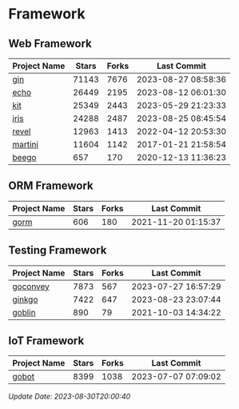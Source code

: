 # Framework

## Web Framework
| Project Name | Stars | Forks | Last Commit |
| ------------ | ----- | ----- | ----------- |
| [gin](https://github.com/gin-gonic/gin) | 71143 | 7676 | 2023-08-27 08:58:36 |
| [echo](https://github.com/labstack/echo) | 26449 | 2195 | 2023-08-12 06:01:30 |
| [kit](https://github.com/go-kit/kit) | 25349 | 2443 | 2023-05-29 21:23:33 |
| [iris](https://github.com/kataras/iris) | 24288 | 2487 | 2023-08-25 08:45:54 |
| [revel](https://github.com/revel/revel) | 12963 | 1413 | 2022-04-12 20:53:30 |
| [martini](https://github.com/go-martini/martini) | 11604 | 1142 | 2017-01-21 21:58:54 |
| [beego](https://github.com/astaxie/beego) | 657 | 170 | 2020-12-13 11:36:23 |

## ORM Framework
| Project Name | Stars | Forks | Last Commit |
| ------------ | ----- | ----- | ----------- |
| [gorm](https://github.com/jinzhu/gorm) | 606 | 180 | 2021-11-20 01:15:37 |

## Testing Framework
| Project Name | Stars | Forks | Last Commit |
| ------------ | ----- | ----- | ----------- |
| [goconvey](https://github.com/smartystreets/goconvey) | 7873 | 567 | 2023-07-27 16:57:29 |
| [ginkgo](https://github.com/onsi/ginkgo) | 7422 | 647 | 2023-08-23 23:07:44 |
| [goblin](https://github.com/franela/goblin) | 890 | 79 | 2021-10-03 14:34:22 |

## IoT Framework
| Project Name | Stars | Forks | Last Commit |
| ------------ | ----- | ----- | ----------- |
| [gobot](https://github.com/hybridgroup/gobot) | 8399 | 1038 | 2023-07-07 07:09:02 |

*Update Date: 2023-08-30T20:00:40*